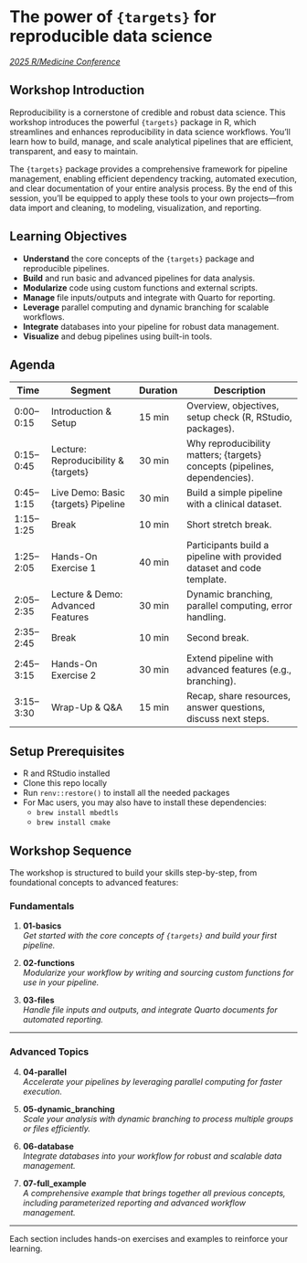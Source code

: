 # The power of `{targets}` for reproducible data science

[_2025 R/Medicine Conference_](https://rconsortium.github.io/RMedicine_website/)

## Workshop Introduction

Reproducibility is a cornerstone of credible and robust data science. This workshop introduces the powerful `{targets}` package in R, which streamlines and enhances reproducibility in data science workflows. You’ll learn how to build, manage, and scale analytical pipelines that are efficient, transparent, and easy to maintain.

The `{targets}` package provides a comprehensive framework for pipeline management, enabling efficient dependency tracking, automated execution, and clear documentation of your entire analysis process. By the end of this session, you’ll be equipped to apply these tools to your own projects—from data import and cleaning, to modeling, visualization, and reporting.


## Learning Objectives

- **Understand** the core concepts of the `{targets}` package and reproducible pipelines.
- **Build** and run basic and advanced pipelines for data analysis.
- **Modularize** code using custom functions and external scripts.
- **Manage** file inputs/outputs and integrate with Quarto for reporting.
- **Leverage** parallel computing and dynamic branching for scalable workflows.
- **Integrate** databases into your pipeline for robust data management.
- **Visualize** and debug pipelines using built-in tools.



## Agenda

| Time       | Segment                              | Duration | Description                                                      |
|------------|--------------------------------------|----------|------------------------------------------------------------------|
| 0:00–0:15  | Introduction & Setup                 | 15 min   | Overview, objectives, setup check (R, RStudio, packages).        |
| 0:15–0:45  | Lecture: Reproducibility & {targets} | 30 min   | Why reproducibility matters; {targets} concepts (pipelines, dependencies). |
| 0:45–1:15  | Live Demo: Basic {targets} Pipeline  | 30 min   | Build a simple pipeline with a clinical dataset.                 |
| 1:15–1:25  | Break                                | 10 min   | Short stretch break.                                             |
| 1:25–2:05  | Hands-On Exercise 1                  | 40 min   | Participants build a pipeline with provided dataset and code template. |
| 2:05–2:35  | Lecture & Demo: Advanced Features    | 30 min   | Dynamic branching, parallel computing, error handling.           |
| 2:35–2:45  | Break                                | 10 min   | Second break.                                                    |
| 2:45–3:15  | Hands-On Exercise 2                  | 30 min   | Extend pipeline with advanced features (e.g., branching).        |
| 3:15–3:30  | Wrap-Up & Q&A                        | 15 min   | Recap, share resources, answer questions, discuss next steps.    |

## Setup Prerequisites

- R and RStudio installed
- Clone this repo locally
- Run `renv::restore()` to install all the needed packages
- For Mac users, you may also have to install these dependencies:
    - `brew install mbedtls`
    - `brew install cmake`


## Workshop Sequence

The workshop is structured to build your skills step-by-step, from foundational concepts to advanced features:

### Fundamentals
1. **01-basics**  
   *Get started with the core concepts of `{targets}` and build your first pipeline.*

2. **02-functions**  
   *Modularize your workflow by writing and sourcing custom functions for use in your pipeline.*

3. **03-files**  
   *Handle file inputs and outputs, and integrate Quarto documents for automated reporting.*


---

### Advanced Topics

4. **04-parallel**  
   *Accelerate your pipelines by leveraging parallel computing for faster execution.*

5. **05-dynamic_branching**  
   *Scale your analysis with dynamic branching to process multiple groups or files efficiently.*

6. **06-database**  
   *Integrate databases into your workflow for robust and scalable data management.*

7. **07-full_example**  
   *A comprehensive example that brings together all previous concepts, including parameterized reporting and advanced workflow management.*


---

Each section includes hands-on exercises and examples to reinforce your learning.